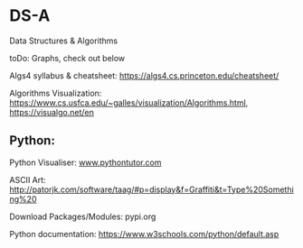 # DS-A
Data Structures &amp; Algorithms

toDo: Graphs, check out below

Algs4 syllabus & cheatsheet: https://algs4.cs.princeton.edu/cheatsheet/

Algorithms Visualization: https://www.cs.usfca.edu/~galles/visualization/Algorithms.html, https://visualgo.net/en

## Python:
Python Visualiser: www.pythontutor.com

ASCII Art: http://patorjk.com/software/taag/#p=display&f=Graffiti&t=Type%20Something%20

Download Packages/Modules: pypi.org

Python documentation: https://www.w3schools.com/python/default.asp
